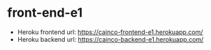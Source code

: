 # front-end-e1

- Heroku frontend url: https://cainco-frontend-e1.herokuapp.com/
- Heroku backend url: https://cainco-backend-e1.herokuapp.com/
